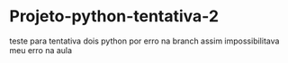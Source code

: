 # Projeto-python-tentativa-2
teste para tentativa dois python por erro na branch assim impossibilitava meu erro na aula
